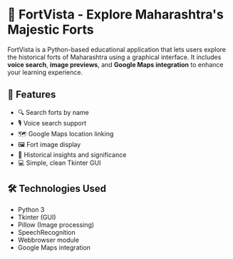 # 🏰 FortVista - Explore Maharashtra's Majestic Forts

FortVista is a Python-based educational application that lets users explore the historical forts of Maharashtra using a graphical interface. It includes **voice search**, **image previews**, and **Google Maps integration** to enhance your learning experience.

## 🚀 Features
- 🔍 Search forts by name
- 🎙 Voice search support
- 🗺 Google Maps location linking
- 🖼 Fort image display
- 🧭 Historical insights and significance
- 💻 Simple, clean Tkinter GUI


## 🛠 Technologies Used
- Python 3
- Tkinter (GUI)
- Pillow (Image processing)
- SpeechRecognition
- Webbrowser module
- Google Maps integration

  
  
